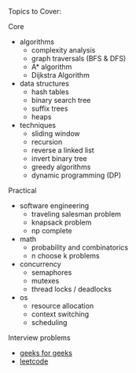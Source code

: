 Topics to Cover:

Core
- algorithms
  - complexity analysis
  - graph traversals (BFS & DFS)
  - A* algorithm
  - Dijkstra Algorithm
- data structures
  - hash tables
  - binary search tree
  - suffix trees
  - heaps
- techniques
  - sliding window
  - recursion
  - reverse a linked list
  - invert binary tree
  - greedy algorithms
  - dynamic programming (DP)

Practical
- software engineering
  - traveling salesman problem
  - knapsack problem
  - np complete
- math
  - probability and combinatorics
  - n choose k problems
- concurrency
  - semaphores
  - mutexes
  - thread locks / deadlocks
- os
  - resource allocation
  - context switching
  - scheduling

Interview problems
- [geeks for geeks](https://www.geeksforgeeks.org/top-10-algorithms-in-interview-questions/)
- [leetcode](https://practice.geeksforgeeks.org/explore?page=1&company[]=Google&sortBy=submissions)